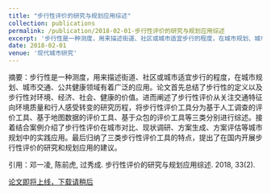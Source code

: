 ```yaml
---
title: "步行性评价的研究与规划应用综述"
collection: publications
permalink: /publication/2018-02-01-步行性评价的研究与规划应用综述
excerpt: '步行性是一种测度，用来描述街道、社区或城市适宜步行的程度，在城市规划、城市交通、公共健康领域有着广泛的应用。论文首先总结了步行性的定义以及步行性对环境、经济、社会、健康的价值。进而阐述了步行性评价从关注交通特征向环境质量和行人感受转变的研究历程，将步行性评价工具分为基于人工调查的评价工具、基于地图数据的评价工具、基于众包的评价工具等三类分别进行综述。接着结合案例介绍了步行性评价在城市对比、现状调研、方案生成、方案评估等城市规划中的实践应用。最后归纳了三类步行性评价工具的特点，提出了在国内开展步行性评价的研究和规划应用的建议。'
date: 2018-02-01
venue: '现代城市研究'
---
```

摘要：步行性是一种测度，用来描述街道、社区或城市适宜步行的程度，在城市规划、城市交通、公共健康领域有着广泛的应用。论文首先总结了步行性的定义以及步行性对环境、经济、社会、健康的价值。进而阐述了步行性评价从关注交通特征向环境质量和行人感受转变的研究历程，将步行性评价工具分为基于人工调查的评价工具、基于地图数据的评价工具、基于众包的评价工具等三类分别进行综述。接着结合案例介绍了步行性评价在城市对比、现状调研、方案生成、方案评估等城市规划中的实践应用。最后归纳了三类步行性评价工具的特点，提出了在国内开展步行性评价的研究和规划应用的建议。

引用：邓一凌, 陈前虎, 过秀成. 步行性评价的研究与规划应用综述. 2018, 33(2).

[论文即将上线，下载请稍后](http://YilingDeng.github.io/files/步行性评价的研究与规划应用综述.pdf)